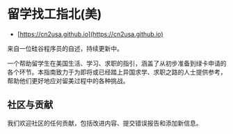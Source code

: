 # 留学找工指北(美)

* [https://cn2usa.github.io](https://cn2usa.github.io)

来自一位硅谷程序员的自述，持续更新中。

一个帮助留学生在美国生活、学习、求职的指引，涵盖了从初步准备到绿卡申请的各个环节。本指南致力于为即将或已经踏上异国求学、求职之路的人士提供参考，帮助他们更好地应对留美过程中的各种挑战。

## 社区与贡献

我们欢迎社区的任何贡献，包括改进内容、提交错误报告和添加新信息。
